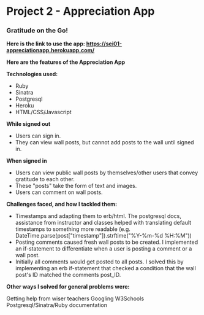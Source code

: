# Project 2 - Appreciation App

### Gratitude on the Go!

**Here is the link to use the app: https://sei01-appreciationapp.herokuapp.com/**

**Here are the features of the Appreciation App**

**Technologies used:**
- Ruby
- Sinatra
- Postgresql
- Heroku
- HTML/CSS/Javascript

**While signed out**
- Users can sign in.
- They can view wall posts, but cannot add posts to the wall until signed in.

**When signed in**
- Users can view public wall posts by themselves/other users that convey gratitude to each other. 
- These "posts" take the form of text and images.
- Users can comment on wall posts.

**Challenges faced, and how I tackled them:**
- Timestamps and adapting them to erb/html. The postgresql docs, assistance from instructor and classes helped with translating default timestamps to something more readable (e.g. DateTime.parse(post["timestamp"]).strftime("%Y-%m-%d %H:%M"))
- Posting comments caused fresh wall posts to be created. I implemented an if-statement to differentiate when a user is posting a comment or a wall post.
- Initially all comments would get posted to all posts. I solved this by implementing an erb if-statement that checked a condition that the wall post's ID matched the comments post_ID.

**Other ways I solved for general problems were:**

Getting help from wiser teachers
Googling
W3Schools
Postgresql/Sinatra/Ruby documentation
